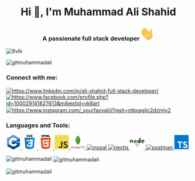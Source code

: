 <h1 align="center">Hi 👋, I'm Muhammad Ali Shahid</h1>
<h3 align="center">A passionate full stack developer<img src="https://raw.githubusercontent.com/ABSphreak/ABSphreak/master/gifs/Hi.gif" width="40px" /></h3>


![6vIk](https://github.com/GitMuhammadAli/GitMuhammadAli/assets/135626772/d30fb643-1f2e-4c40-8a07-9395979de0e9)


<p align="left"> <img src="https://komarev.com/ghpvc/?username=gitmuhammadali&label=Profile%20views&color=0e75b6&style=flat" alt="gitmuhammadali" /> </p>

<h3 align="left">Connect with me:</h3>
<p align="left">
<a href="https://linkedin.com/in/https://www.linkedin.com/in/ali-shahid-full-stack-developer/" target="blank"><img align="center" src="https://raw.githubusercontent.com/rahuldkjain/github-profile-readme-generator/master/src/images/icons/Social/linked-in-alt.svg" alt="https://www.linkedin.com/in/ali-shahid-full-stack-developer/" height="30" width="40" /></a>
<a href="https://fb.com/https://www.facebook.com/profile.php?id=100029141827613&mibextid=vk8art" target="blank"><img align="center" src="https://raw.githubusercontent.com/rahuldkjain/github-profile-readme-generator/master/src/images/icons/Social/facebook.svg" alt="https://www.facebook.com/profile.php?id=100029141827613&mibextid=vk8art" height="30" width="40" /></a>
<a href="https://instagram.com/https://www.instagram.com/_yourfavvaliii?igsh=ntbxaglic2dzmjy2" target="blank"><img align="center" src="https://raw.githubusercontent.com/rahuldkjain/github-profile-readme-generator/master/src/images/icons/Social/instagram.svg" alt="https://www.instagram.com/_yourfavvaliii?igsh=ntbxaglic2dzmjy2" height="30" width="40" /></a>
</p>

<h3 align="left">Languages and Tools:</h3>
<p align="left"> <a href="https://www.w3schools.com/cpp/" target="_blank" rel="noreferrer"> <img src="https://raw.githubusercontent.com/devicons/devicon/master/icons/cplusplus/cplusplus-original.svg" alt="cplusplus" width="40" height="40"/> </a> <a href="https://www.w3schools.com/css/" target="_blank" rel="noreferrer"> <img src="https://raw.githubusercontent.com/devicons/devicon/master/icons/css3/css3-original-wordmark.svg" alt="css3" width="40" height="40"/> </a> <a href="https://www.w3.org/html/" target="_blank" rel="noreferrer"> <img src="https://raw.githubusercontent.com/devicons/devicon/master/icons/html5/html5-original-wordmark.svg" alt="html5" width="40" height="40"/> </a> <a href="https://developer.mozilla.org/en-US/docs/Web/JavaScript" target="_blank" rel="noreferrer"> <img src="https://raw.githubusercontent.com/devicons/devicon/master/icons/javascript/javascript-original.svg" alt="javascript" width="40" height="40"/> </a> <a href="https://www.mongodb.com/" target="_blank" rel="noreferrer"> <img src="https://raw.githubusercontent.com/devicons/devicon/master/icons/mongodb/mongodb-original-wordmark.svg" alt="mongodb" width="40" height="40"/> </a> <a href="https://www.microsoft.com/en-us/sql-server" target="_blank" rel="noreferrer"> <img src="https://www.svgrepo.com/show/303229/microsoft-sql-server-logo.svg" alt="mssql" width="40" height="40"/> </a> <a href="https://nextjs.org/" target="_blank" rel="noreferrer"> <img src="https://cdn.worldvectorlogo.com/logos/nextjs-2.svg" alt="nextjs" width="40" height="40"/> </a> <a href="https://nodejs.org" target="_blank" rel="noreferrer"> <img src="https://raw.githubusercontent.com/devicons/devicon/master/icons/nodejs/nodejs-original-wordmark.svg" alt="nodejs" width="40" height="40"/> </a> <a href="https://postman.com" target="_blank" rel="noreferrer"> <img src="https://www.vectorlogo.zone/logos/getpostman/getpostman-icon.svg" alt="postman" width="40" height="40"/> </a> <a href="https://www.typescriptlang.org/" target="_blank" rel="noreferrer"> <img src="https://raw.githubusercontent.com/devicons/devicon/master/icons/typescript/typescript-original.svg" alt="typescript" width="40" height="40"/> </a> </p>

<p><img align="left" src="https://github-readme-stats.vercel.app/api/top-langs?username=gitmuhammadali&show_icons=true&locale=en&layout=compact" alt="gitmuhammadali" /></p>

<p>&nbsp;<img align="center" src="https://github-readme-stats.vercel.app/api?username=gitmuhammadali&show_icons=true&locale=en" alt="gitmuhammadali" /></p>

<p><img align="center" src="https://github-readme-streak-stats.herokuapp.com/?user=gitmuhammadali&" alt="gitmuhammadali" /></p>
